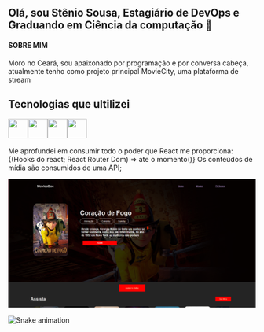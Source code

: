 ## Olá, sou Stênio Sousa, Estagiário de DevOps e Graduando em Ciência da computação 👋

#### SOBRE MIM
Moro no Ceará, sou apaixonado por programação e por conversa cabeça, 
atualmente tenho como projeto principal MovieCity, uma plataforma de stream

## Tecnologias que ultilizei
<img src="https://img.icons8.com/office/344/react.png" width="40" height="40"/><img src="https://avatars.githubusercontent.com/u/41653701?s=200&v=4" width="40" height="40"/><img src="https://cdn-icons-png.flaticon.com/512/136/136525.png" width="40" height="40"/><img src="https://cdn.icon-icons.com/icons2/2699/PNG/512/axios_logo_icon_168545.png" width="40" height="40"/>
<p>
  Me aprofundei em consumir todo o poder que React me proporciona:
  {(Hooks do react; React Router Dom) =>  ate o momento()}
  Os conteúdos de mídia são consumidos de uma API;
</p>

<img src="./MoviesDoc.PNG"/>



![Snake animation](https://github.com/stenio-fonteles/stenio-fonteles/blob/output/github-contribution-grid-snake.svg)

